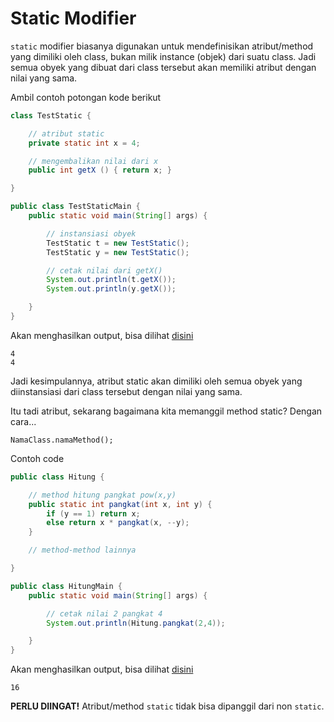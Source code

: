 # Static Modifier

`static` modifier biasanya digunakan untuk mendefinisikan atribut/method yang dimiliki oleh class, bukan milik instance (objek) dari suatu class. Jadi semua obyek yang dibuat dari class tersebut akan memiliki atribut dengan nilai yang sama.

Ambil contoh potongan kode berikut

```java
class TestStatic {

    // atribut static
    private static int x = 4;

    // mengembalikan nilai dari x
    public int getX () { return x; }

}

public class TestStaticMain {
    public static void main(String[] args) {

        // instansiasi obyek
        TestStatic t = new TestStatic();
        TestStatic y = new TestStatic();

        // cetak nilai dari getX()
        System.out.println(t.getX());
        System.out.println(y.getX());

    }
}
```

Akan menghasilkan output, bisa dilihat [disini](http://ideone.com/JDJbeX)

```
4
4
```

Jadi kesimpulannya, atribut static akan dimiliki oleh semua obyek yang diinstansiasi dari class tersebut dengan nilai yang sama.

Itu tadi atribut, sekarang bagaimana kita memanggil method static? Dengan cara...

```
NamaClass.namaMethod();
```

Contoh code

```java
public class Hitung {

    // method hitung pangkat pow(x,y)
    public static int pangkat(int x, int y) {
        if (y == 1) return x;
        else return x * pangkat(x, --y);
    }

    // method-method lainnya

}

public class HitungMain {
    public static void main(String[] args) {

        // cetak nilai 2 pangkat 4
        System.out.println(Hitung.pangkat(2,4));

    }
}
```

Akan menghasilkan output, bisa dilihat [disini](http://ideone.com/FLxEzW)

```
16
```

**PERLU DIINGAT!** Atribut/method `static` tidak bisa dipanggil dari non `static`. 

